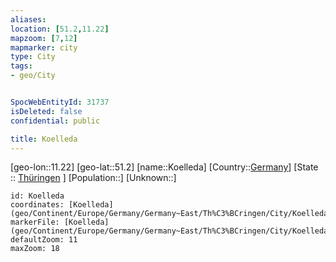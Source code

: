 ```yaml
---
aliases: 
location: [51.2,11.22]
mapzoom: [7,12] 
mapmarker: city 
type: City
tags:
- geo/City


SpocWebEntityId: 31737
isDeleted: false
confidential: public

title: Koelleda
---
```

[geo-lon::11.22]
[geo-lat::51.2]
[name::Koelleda]
[Country::[Germany](geo/Continent/Europe/Germany.md)]
[State :: [Thüringen](geo/Continent/Europe/Germany/Germany~East/Th%C3%BCringen.md) ]
[Population::]
[Unknown::]


```leaflet
id: Koelleda
coordinates: [Koelleda](geo/Continent/Europe/Germany/Germany~East/Th%C3%BCringen/City/Koelleda.md)
markerFile: [Koelleda](geo/Continent/Europe/Germany/Germany~East/Th%C3%BCringen/City/Koelleda.md)
defaultZoom: 11 
maxZoom: 18
```


